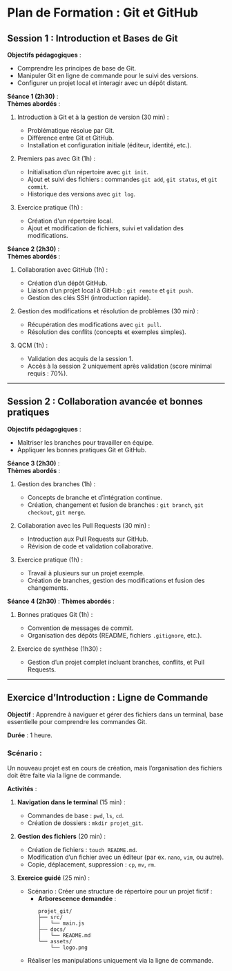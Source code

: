 # **Plan de Formation : Git et GitHub**


## **Session 1 : Introduction et Bases de Git**  
**Objectifs pédagogiques** :
- Comprendre les principes de base de Git.  
- Manipuler Git en ligne de commande pour le suivi des versions.  
- Configurer un projet local et interagir avec un dépôt distant.  

**Séance 1 (2h30)** :  
**Thèmes abordés** :  
1. Introduction à Git et à la gestion de version (30 min) :
   - Problématique résolue par Git.
   - Différence entre Git et GitHub.
   - Installation et configuration initiale (éditeur, identité, etc.).

2. Premiers pas avec Git (1h) :  
   - Initialisation d’un répertoire avec `git init`.
   - Ajout et suivi des fichiers : commandes `git add`, `git status`, et `git commit`.
   - Historique des versions avec `git log`.

3. Exercice pratique (1h) :  
   - Création d'un répertoire local.
   - Ajout et modification de fichiers, suivi et validation des modifications.

**Séance 2 (2h30)** :  
**Thèmes abordés** :
1. Collaboration avec GitHub (1h) :
   - Création d’un dépôt GitHub.
   - Liaison d’un projet local à GitHub : `git remote` et `git push`.
   - Gestion des clés SSH (introduction rapide).

2. Gestion des modifications et résolution de problèmes (30 min) :
   - Récupération des modifications avec `git pull`.
   - Résolution des conflits (concepts et exemples simples).

3. QCM (1h) :
   - Validation des acquis de la session 1.
   - Accès à la session 2 uniquement après validation (score minimal requis : 70%).

---

## **Session 2 : Collaboration avancée et bonnes pratiques**  
**Objectifs pédagogiques** :  
- Maîtriser les branches pour travailler en équipe.  
- Appliquer les bonnes pratiques Git et GitHub.  

**Séance 3 (2h30)** :  
**Thèmes abordés** :  
1. Gestion des branches (1h) :  
   - Concepts de branche et d’intégration continue.
   - Création, changement et fusion de branches : `git branch`, `git checkout`, `git merge`.

2. Collaboration avec les Pull Requests (30 min) :
   - Introduction aux Pull Requests sur GitHub.
   - Révision de code et validation collaborative.

3. Exercice pratique (1h) :  
   - Travail à plusieurs sur un projet exemple.
   - Création de branches, gestion des modifications et fusion des changements.

**Séance 4 (2h30)** :
**Thèmes abordés** :
1. Bonnes pratiques Git (1h) :  
   - Convention de messages de commit.
   - Organisation des dépôts (README, fichiers `.gitignore`, etc.).

2. Exercice de synthèse (1h30) :
   - Gestion d’un projet complet incluant branches, conflits, et Pull Requests.

---

## **Exercice d’Introduction : Ligne de Commande**

**Objectif** : Apprendre à naviguer et gérer des fichiers dans un terminal, base essentielle pour comprendre les commandes Git.

**Durée** : 1 heure.

### **Scénario** :
Un nouveau projet est en cours de création, mais l’organisation des fichiers doit être faite via la ligne de commande.

**Activités** :
1. **Navigation dans le terminal** (15 min) :
   - Commandes de base : `pwd`, `ls`, `cd`.
   - Création de dossiers : `mkdir projet_git`.

2. **Gestion des fichiers** (20 min) :
   - Création de fichiers : `touch README.md`.
   - Modification d’un fichier avec un éditeur (par ex. `nano`, `vim`, ou autre).
   - Copie, déplacement, suppression : `cp`, `mv`, `rm`.

3. **Exercice guidé** (25 min) :
   - Scénario : Créer une structure de répertoire pour un projet fictif :
     - **Arborescence demandée** :
       ```
       projet_git/
       ├── src/
       │   └── main.js
       ├── docs/
       │   └── README.md
       └── assets/
           └── logo.png
       ```
   - Réaliser les manipulations uniquement via la ligne de commande.

